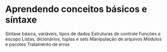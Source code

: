 
# Aprendendo conceitos básicos e síntaxe

Sintaxe básica, variáveis, tipos de dados
Estruturas de controle
Funções e escopo
Listas, dicionários, tuplas e sets
Manipulação de arquivos
Módulos e pacotes
Tratamento de erros